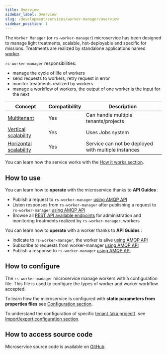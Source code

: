 ```yaml
---
title: Overview
sidebar_label: Overview
slug: /development/services/worker-manager/overview
sidebar_position: 1
---
```


The `Worker Manager` (or `rs-worker-manager`) microservice has been designed to manage light treatments, scalable,
hot-deployable and specific
for missions.
Treatments are realized by standalone applications named [worker](../../concepts/08-workers.md).

`rs-worker-manager` responsibilities:

* manage the cycle of life of workers
* send requests to workers, retry request in error
* monitor treatments realized by workers
* manage a workflow of workers, the output of one worker is the input for the next

| Concept                                                                           | Compatibility | Description                                         |
|-----------------------------------------------------------------------------------|---------------|-----------------------------------------------------|
| [Multitenant](../../concepts/03-multitenant.md)                                   | Yes           | Can handle multiple tenants/projects                | 
| [Vertical scalability](../../concepts/07-scalability.md#vertical-scalability)     | Yes           | Uses Jobs system                                    | 
| [Horizontal scalability](../../concepts/07-scalability.md#horizontal-scalability) | Yes           | Service can not be deployed with multiple instances |

You can learn how the service works with the [How it works section](./conception.md).

## How to use

You can learn how to **operate** with the microservice thanks to **API Guides** :

* Publish a request to `rs-worker-manager` [using AMQP API](./api-guides/amqp/amqp-publish-request.md)
* Listen responses from `rs-worker-manager` after publishing a request to
  `rs-worker-manager` [using AMQP API](./api-guides/amqp/amqp-subscribe-responses.md)
* Browse all [REST API available endpoints](./api-guides/rest/api-swagger.mdx) for administration and
  monitoring treatments realized by `rs-worker-manager`, workers

You can learn how to **operate** with a worker thanks to **API Guides** :

* Indicate to `rs-worker-manager`, the worker is
  alive [using AMQP API](./api-guides/amqp/amqp-worker-publish-heartbeat.md)
* Subscribe to requests from worker-manager [using AMQP API](./api-guides/amqp/amqp-worker-subscribe-requests.md)
* Publish a response
  to `rs-worker-manager` [using AMQP API](./api-guides/amqp/amqp-worker-publish-response.md)

## How to configure

The `rs-worker-manager` microservice manage workers with a configuration file.
This file is used to configure the types of worker and worker workflow accepted.

To learn how the microservice is configured with **static parameters from properties files**
see [Configuration section](./configuration/static-configuration.md).

To understand the configuration of specific [tenant (aka project)](../../concepts/03-multitenant.md).
see [Import/export configuration section](./configuration/import-export.md).

## How to access source code

Microservice source code is available
on [GitHub](https://github.com/RegardsOss/regards-backend/tree/master/rs-worker-manager).